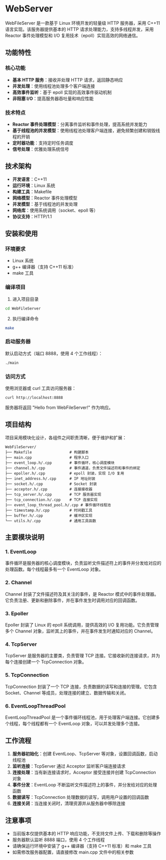 # WebServer

WebFileServer 是一款基于 Linux 环境开发的轻量级 HTTP 服务器，采用 C++11 语言实现。该服务器提供基本的 HTTP 请求处理能力，支持多线程并发，采用 Reactor 事件处理模型和 I/O 复用技术（epoll）实现高效的网络通信。

## 功能特性

### 核心功能
- **基本 HTTP 服务**：接收并处理 HTTP 请求，返回静态响应
- **并发处理**：使用线程池处理多个客户端连接
- **高效事件监听**：基于 epoll 实现的高效事件驱动机制
- **非阻塞 I/O**：提高服务器吞吐量和响应性能

### 技术特点
- **Reactor 事件处理模型**：分离事件监听和事件处理，提高系统并发能力
- **基于线程池的并发模型**：使用线程池处理客户端连接，避免频繁创建和销毁线程的开销
- **定时器功能**：支持定时任务调度
- **信号处理**：优雅处理系统信号

## 技术架构

- **开发语言**：C++11
- **运行环境**：Linux 系统
- **构建工具**：Makefile
- **网络模型**：Reactor 事件处理模型
- **并发模型**：基于线程池的并发处理
- **网络库**：使用系统调用（socket、epoll 等）
- **协议支持**：HTTP/1.1

## 安装和使用

### 环境要求
- Linux 系统
- g++ 编译器（支持 C++11 标准）
- make 工具

### 编译项目

1. 进入项目目录
```bash
cd WebFileServer
```

2. 执行编译命令
```bash
make
```

### 启动服务器

默认启动方式（端口 8888，使用 4 个工作线程）：
```bash
./main
```

### 访问方式

使用浏览器或 curl 工具访问服务器：
```
curl http://localhost:8888
```

服务器将返回 "Hello from WebFileServer!" 作为响应。

## 项目结构

项目采用模块化设计，各组件之间职责清晰，便于维护和扩展：

```
WebFileServer/
├── Makefile                 # 构建脚本
├── main.cpp                 # 程序入口
├── event_loop.h/.cpp        # 事件循环，核心调度模块
├── channel.h/.cpp           # 事件通道，负责文件描述符和事件的绑定
├── epoller.h/.cpp           # epoll 封装，实现 I/O 复用
├── inet_address.h/.cpp      # IP 地址封装
├── socket.h/.cpp            # Socket 封装
├── acceptor.h/.cpp          # 连接接收器
├── tcp_server.h/.cpp        # TCP 服务器实现
├── tcp_connection.h/.cpp    # TCP 连接实现
├── event_loop_thread_pool.h/.cpp # 事件循环线程池
├── timestamp.h/.cpp         # 时间戳工具
├── buffer.h/.cpp            # 缓冲区实现
└── utils.h/.cpp             # 通用工具函数
```

## 主要模块说明

### 1. EventLoop
事件循环是服务器的核心调度模块，负责监听文件描述符上的事件并分发给对应的处理函数。每个线程最多有一个 EventLoop 对象。

### 2. Channel
Channel 封装了文件描述符及其关注的事件，是 Reactor 模式中的事件处理器。它负责注册、更新和删除事件，并在事件发生时调用对应的回调函数。

### 3. Epoller
Epoller 封装了 Linux 的 epoll 系统调用，提供高效的 I/O 复用功能。它负责管理多个 Channel 对象，监听其上的事件，并在事件发生时通知对应的 Channel。

### 4. TcpServer
TcpServer 是服务器的主要类，负责管理 TCP 连接。它接收新的连接请求，并为每个连接创建一个 TcpConnection 对象。

### 5. TcpConnection
TcpConnection 封装了一个 TCP 连接，负责数据的读写和连接的管理。它包含 Socket、Channel 等成员，处理连接的建立、数据传输和关闭。

### 6. EventLoopThreadPool
EventLoopThreadPool 是一个事件循环线程池，用于处理客户端连接。它创建多个线程，每个线程都有一个 EventLoop 对象，可以并发处理多个连接。

## 工作流程

1. **服务器初始化**：创建 EventLoop、TcpServer 等对象，设置回调函数，启动线程池
2. **监听连接**：TcpServer 通过 Acceptor 监听客户端连接请求
3. **连接处理**：当有新连接请求时，Acceptor 接受连接并创建 TcpConnection 对象
4. **事件分发**：EventLoop 不断监听文件描述符上的事件，并分发给对应的处理函数
5. **数据读写**：TcpConnection 处理数据的读写，调用用户设置的回调函数
6. **连接关闭**：当连接关闭时，清理资源并从服务器中移除连接

## 注意事项

- 当前版本仅提供基本的 HTTP 响应功能，不支持文件上传、下载和删除等操作
- 服务器默认监听 8888 端口，使用 4 个工作线程
- 请确保运行环境中安装了 g++ 编译器（支持 C++11 标准）和 make 工具
- 如需修改服务器配置，请直接修改 main.cpp 文件中的相关参数